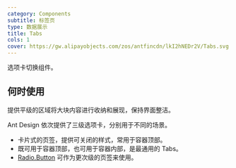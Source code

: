 ```yaml
---
category: Components
subtitle: 标签页
type: 数据展示
title: Tabs
cols: 1
cover: https://gw.alipayobjects.com/zos/antfincdn/lkI2hNEDr2V/Tabs.svg
---
```


选项卡切换组件。

## 何时使用

提供平级的区域将大块内容进行收纳和展现，保持界面整洁。

Ant Design 依次提供了三级选项卡，分别用于不同的场景。

- 卡片式的页签，提供可关闭的样式，常用于容器顶部。
- 既可用于容器顶部，也可用于容器内部，是最通用的 Tabs。
- [Radio.Button](/components/radio/#components-radio-demo-radiobutton) 可作为更次级的页签来使用。